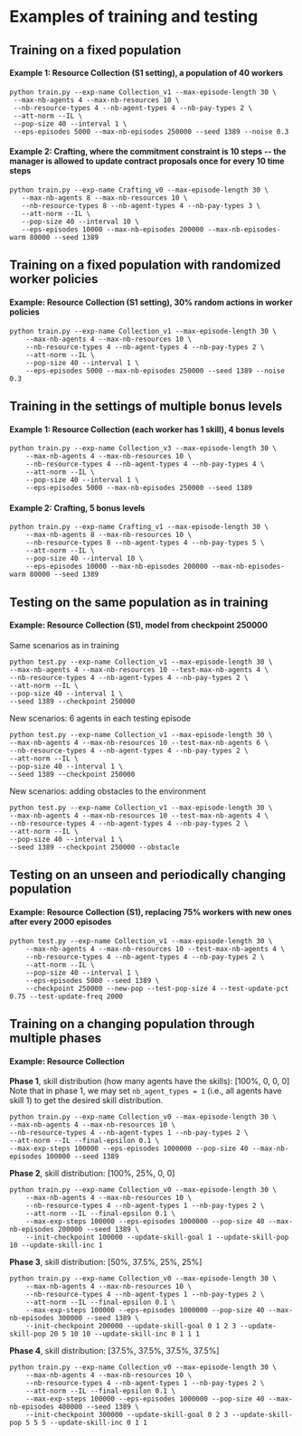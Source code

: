 # Examples of training and testing

## Training on a fixed population
#### Example 1: Resource Collection (S1 setting), a population of 40 workers
```
python train.py --exp-name Collection_v1 --max-episode-length 30 \
 --max-nb-agents 4 --max-nb-resources 10 \
 --nb-resource-types 4 --nb-agent-types 4 --nb-pay-types 2 \
 --att-norm --IL \
 --pop-size 40 --interval 1 \
 --eps-episodes 5000 --max-nb-episodes 250000 --seed 1389 --noise 0.3
```

#### Example 2: Crafting, where the commitment constraint is 10 steps -- the manager is allowed to update contract proposals once for every 10 time steps
 ```
python train.py --exp-name Crafting_v0 --max-episode-length 30 \
    --max-nb-agents 8 --max-nb-resources 10 \
    --nb-resource-types 8 --nb-agent-types 4 --nb-pay-types 3 \
    --att-norm --IL \
    --pop-size 40 --interval 10 \
    --eps-episodes 10000 --max-nb-episodes 200000 --max-nb-episodes-warm 80000 --seed 1389 
```

## Training on a fixed population with randomized worker policies
#### Example: Resource Collection (S1 setting), 30% random actions in worker policies
```
python train.py --exp-name Collection_v1 --max-episode-length 30 \
    --max-nb-agents 4 --max-nb-resources 10 \
    --nb-resource-types 4 --nb-agent-types 4 --nb-pay-types 2 \
    --att-norm --IL \
    --pop-size 40 --interval 1 \
    --eps-episodes 5000 --max-nb-episodes 250000 --seed 1389 --noise 0.3
```

## Training in the settings of multiple bonus levels
#### Example 1: Resource Collection (each worker has 1 skill), 4 bonus levels
```
python train.py --exp-name Collection_v3 --max-episode-length 30 \
    --max-nb-agents 4 --max-nb-resources 10 \
    --nb-resource-types 4 --nb-agent-types 4 --nb-pay-types 4 \
    --att-norm --IL \
    --pop-size 40 --interval 1 \
    --eps-episodes 5000 --max-nb-episodes 250000 --seed 1389
```

#### Example 2: Crafting, 5 bonus levels
```
python train.py --exp-name Crafting_v1 --max-episode-length 30 \
    --max-nb-agents 8 --max-nb-resources 10 \
    --nb-resource-types 8 --nb-agent-types 4 --nb-pay-types 5 \
    --att-norm --IL \
    --pop-size 40 --interval 10 \
    --eps-episodes 10000 --max-nb-episodes 200000 --max-nb-episodes-warm 80000 --seed 1389
```

## Testing on the same population as in training
#### Example: Resource Collection (S1), model from checkpoint 250000
Same scenarios as in training
```
python test.py --exp-name Collection_v1 --max-episode-length 30 \
--max-nb-agents 4 --max-nb-resources 10 --test-max-nb-agents 4 \
--nb-resource-types 4 --nb-agent-types 4 --nb-pay-types 2 \
--att-norm --IL \
--pop-size 40 --interval 1 \
--seed 1389 --checkpoint 250000
```

New scenarios: 6 agents in each testing episode
```
python test.py --exp-name Collection_v1 --max-episode-length 30 \
--max-nb-agents 4 --max-nb-resources 10 --test-max-nb-agents 6 \
--nb-resource-types 4 --nb-agent-types 4 --nb-pay-types 2 \
--att-norm --IL \
--pop-size 40 --interval 1 \
--seed 1389 --checkpoint 250000
```

New scenarios: adding obstacles to the environment
```
python test.py --exp-name Collection_v1 --max-episode-length 30 \
--max-nb-agents 4 --max-nb-resources 10 --test-max-nb-agents 4 \
--nb-resource-types 4 --nb-agent-types 4 --nb-pay-types 2 \
--att-norm --IL \
--pop-size 40 --interval 1 \
--seed 1389 --checkpoint 250000 --obstacle
```

## Testing on an unseen and periodically changing population
#### Example: Resource Collection (S1), replacing 75% workers with new ones after every 2000 episodes
```
python test.py --exp-name Collection_v1 --max-episode-length 30 \
    --max-nb-agents 4 --max-nb-resources 10 --test-max-nb-agents 4 \
    --nb-resource-types 4 --nb-agent-types 4 --nb-pay-types 2 \
    --att-norm --IL \
    --pop-size 40 --interval 1 \
    --eps-episodes 5000 --seed 1389 \
    --checkpoint 250000 --new-pop --test-pop-size 4 --test-update-pct 0.75 --test-update-freq 2000
```

## Training on a changing population through multiple phases
#### Example: Resource Collection
**Phase 1**, skill distribution (how many agents have the skills): [100%, 0, 0, 0]
Note that in phase 1, we may set `nb_agent_types = 1` (i.e., all agents have skill 1) to get the desired skill distribution.
```
python train.py --exp-name Collection_v0 --max-episode-length 30 \
--max-nb-agents 4 --max-nb-resources 10 \
--nb-resource-types 4 --nb-agent-types 1 --nb-pay-types 2 \
--att-norm --IL --final-epsilon 0.1 \
--max-exp-steps 100000 --eps-episodes 1000000 --pop-size 40 --max-nb-episodes 100000 --seed 1389
```

**Phase 2**, skill distribution: [100%, 25%, 0, 0]
```
python train.py --exp-name Collection_v0 --max-episode-length 30 \
    --max-nb-agents 4 --max-nb-resources 10 \
    --nb-resource-types 4 --nb-agent-types 1 --nb-pay-types 2 \
    --att-norm --IL --final-epsilon 0.1 \
    --max-exp-steps 100000 --eps-episodes 1000000 --pop-size 40 --max-nb-episodes 200000 --seed 1389 \
    --init-checkpoint 100000 --update-skill-goal 1 --update-skill-pop 10 --update-skill-inc 1
```

**Phase 3**, skill distribution: [50%, 37.5%, 25%, 25%]
```
python train.py --exp-name Collection_v0 --max-episode-length 30 \
    --max-nb-agents 4 --max-nb-resources 10 \
    --nb-resource-types 4 --nb-agent-types 1 --nb-pay-types 2 \
    --att-norm --IL --final-epsilon 0.1 \
    --max-exp-steps 100000 --eps-episodes 1000000 --pop-size 40 --max-nb-episodes 300000 --seed 1389 \
    --init-checkpoint 200000 --update-skill-goal 0 1 2 3 --update-skill-pop 20 5 10 10 --update-skill-inc 0 1 1 1
```

**Phase 4**, skill distribution: [37.5%, 37.5%, 37.5%, 37.5%]
```
python train.py --exp-name Collection_v0 --max-episode-length 30 \
    --max-nb-agents 4 --max-nb-resources 10 \
    --nb-resource-types 4 --nb-agent-types 1 --nb-pay-types 2 \
    --att-norm --IL --final-epsilon 0.1 \
    --max-exp-steps 100000 --eps-episodes 1000000 --pop-size 40 --max-nb-episodes 400000 --seed 1389 \
    --init-checkpoint 300000 --update-skill-goal 0 2 3 --update-skill-pop 5 5 5 --update-skill-inc 0 1 1 
```